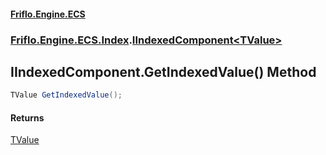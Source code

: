#### [Friflo.Engine.ECS](index.md 'index')
### [Friflo.Engine.ECS.Index](Friflo.Engine.ECS.Index.md 'Friflo.Engine.ECS.Index').[IIndexedComponent&lt;TValue&gt;](IIndexedComponent_TValue_.md 'Friflo.Engine.ECS.Index.IIndexedComponent<TValue>')

## IIndexedComponent<TValue>.GetIndexedValue() Method

```csharp
TValue GetIndexedValue();
```

#### Returns
[TValue](IIndexedComponent_TValue_.md#Friflo.Engine.ECS.Index.IIndexedComponent_TValue_.TValue 'Friflo.Engine.ECS.Index.IIndexedComponent<TValue>.TValue')